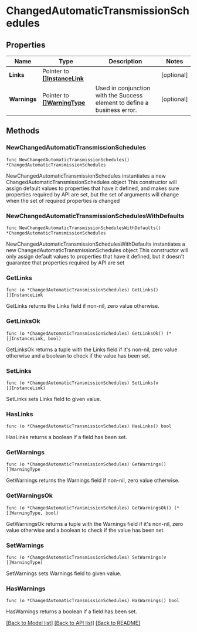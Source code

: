 # ChangedAutomaticTransmissionSchedules

## Properties

Name | Type | Description | Notes
------------ | ------------- | ------------- | -------------
**Links** | Pointer to [**[]InstanceLink**](InstanceLink.md) |  | [optional] 
**Warnings** | Pointer to [**[]WarningType**](WarningType.md) | Used in conjunction with the Success element to define a business error. | [optional] 

## Methods

### NewChangedAutomaticTransmissionSchedules

`func NewChangedAutomaticTransmissionSchedules() *ChangedAutomaticTransmissionSchedules`

NewChangedAutomaticTransmissionSchedules instantiates a new ChangedAutomaticTransmissionSchedules object
This constructor will assign default values to properties that have it defined,
and makes sure properties required by API are set, but the set of arguments
will change when the set of required properties is changed

### NewChangedAutomaticTransmissionSchedulesWithDefaults

`func NewChangedAutomaticTransmissionSchedulesWithDefaults() *ChangedAutomaticTransmissionSchedules`

NewChangedAutomaticTransmissionSchedulesWithDefaults instantiates a new ChangedAutomaticTransmissionSchedules object
This constructor will only assign default values to properties that have it defined,
but it doesn't guarantee that properties required by API are set

### GetLinks

`func (o *ChangedAutomaticTransmissionSchedules) GetLinks() []InstanceLink`

GetLinks returns the Links field if non-nil, zero value otherwise.

### GetLinksOk

`func (o *ChangedAutomaticTransmissionSchedules) GetLinksOk() (*[]InstanceLink, bool)`

GetLinksOk returns a tuple with the Links field if it's non-nil, zero value otherwise
and a boolean to check if the value has been set.

### SetLinks

`func (o *ChangedAutomaticTransmissionSchedules) SetLinks(v []InstanceLink)`

SetLinks sets Links field to given value.

### HasLinks

`func (o *ChangedAutomaticTransmissionSchedules) HasLinks() bool`

HasLinks returns a boolean if a field has been set.

### GetWarnings

`func (o *ChangedAutomaticTransmissionSchedules) GetWarnings() []WarningType`

GetWarnings returns the Warnings field if non-nil, zero value otherwise.

### GetWarningsOk

`func (o *ChangedAutomaticTransmissionSchedules) GetWarningsOk() (*[]WarningType, bool)`

GetWarningsOk returns a tuple with the Warnings field if it's non-nil, zero value otherwise
and a boolean to check if the value has been set.

### SetWarnings

`func (o *ChangedAutomaticTransmissionSchedules) SetWarnings(v []WarningType)`

SetWarnings sets Warnings field to given value.

### HasWarnings

`func (o *ChangedAutomaticTransmissionSchedules) HasWarnings() bool`

HasWarnings returns a boolean if a field has been set.


[[Back to Model list]](../README.md#documentation-for-models) [[Back to API list]](../README.md#documentation-for-api-endpoints) [[Back to README]](../README.md)



